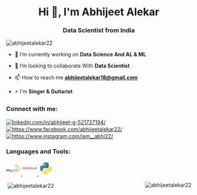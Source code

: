 <h1 align="center">Hi 👋, I'm Abhijeet Alekar</h1>
<h3 align="center">Data Scientist from India</h3>

<p align="left"> <img src="https://komarev.com/ghpvc/?username=abhijeetalekar22&label=Profile%20views&color=0e75b6&style=flat" alt="abhijeetalekar22" /> </p>

- 🔭 I’m currently working on **Data Science And AL & ML**

- 👯 I’m looking to collaborate With **Data Scientist**

- 📫 How to reach me **abhijeetalekar18@gmail.com**

- ⚡ I'm **Singer & Guitarist**

<h3 align="left">Connect with me:</h3>
<p align="left">
<a href="https://linkedin.com/in/linkedin.com/in/abhijeet-g-521727194/" target="blank"><img align="center" src="https://raw.githubusercontent.com/rahuldkjain/github-profile-readme-generator/master/src/images/icons/Social/linked-in-alt.svg" alt="linkedin.com/in/abhijeet-g-521727194/" height="30" width="40" /></a>
<a href="https://fb.com/https://www.facebook.com/abhijeetalekar22/" target="blank"><img align="center" src="https://raw.githubusercontent.com/rahuldkjain/github-profile-readme-generator/master/src/images/icons/Social/facebook.svg" alt="https://www.facebook.com/abhijeetalekar22/" height="30" width="40" /></a>
<a href="https://instagram.com/https://www.instagram.com/iam__abhi22/" target="blank"><img align="center" src="https://raw.githubusercontent.com/rahuldkjain/github-profile-readme-generator/master/src/images/icons/Social/instagram.svg" alt="https://www.instagram.com/iam__abhi22/" height="30" width="40" /></a>
</p>

<h3 align="left">Languages and Tools:</h3>
<p align="left"> <a href="https://www.mysql.com/" target="_blank" rel="noreferrer"> <img src="https://raw.githubusercontent.com/devicons/devicon/master/icons/mysql/mysql-original-wordmark.svg" alt="mysql" width="40" height="40"/> </a> <a href="https://www.oracle.com/" target="_blank" rel="noreferrer"> <img src="https://raw.githubusercontent.com/devicons/devicon/master/icons/oracle/oracle-original.svg" alt="oracle" width="40" height="40"/> </a> <a href="https://www.python.org" target="_blank" rel="noreferrer"> <img src="https://raw.githubusercontent.com/devicons/devicon/master/icons/python/python-original.svg" alt="python" width="40" height="40"/> </a> </p>

<p><img align="right" src="https://github-readme-stats.vercel.app/api/top-langs?username=abhijeetalekar22&show_icons=true&locale=en&layout=compact" alt="abhijeetalekar22" /></p>

<p>&nbsp;<img align="center" src="https://github-readme-stats.vercel.app/api?username=abhijeetalekar22&show_icons=true&locale=en" alt="abhijeetalekar22" /></p>

